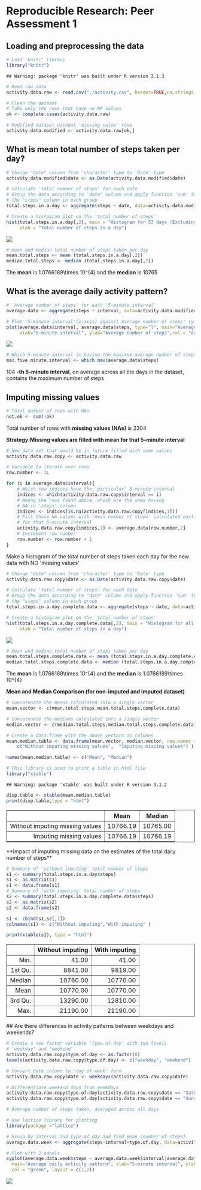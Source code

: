 # Reproducible Research: Peer Assessment 1


## Loading and preprocessing the data

```r
# Load 'knitr' library
library("knitr")
```

```
## Warning: package 'knitr' was built under R version 3.1.3
```

```r
# Read raw data 
activity.data.raw <- read.csv("./activity.csv", header=TRUE,na.strings = "NA", stringsAsFactors = FALSE)

# Clean the dataset
# Take only the rows that have no NA values
ok <- complete.cases(activity.data.raw)

# Modified dataset without 'missing value' rows
activity.data.modified <- activity.data.raw[ok,]
```
## What is mean total number of steps taken per day?


```r
# Change "date" column from 'character' type to 'Date' type
activity.data.modified$date <- as.Date(activity.data.modified$date)

# Calculate 'total number of steps' for each date
# Group the data according to "date" column and apply function 'sum' to 
# the "steps" column in each group
total.steps.in.a.day <- aggregate(steps ~ date, data=activity.data.modified, FUN=sum)

# Create a histogram plot on the 'total number of steps'
hist(total.steps.in.a.day[,2], main = "Histogram for 53 days (Excluding 'Missing Value' Days) ",col = "lightblue",
     xlab = "Total number of steps in a day")
```

![](PA1_template_files/figure-html/unnamed-chunk-2-1.png) 

```r
# mean and median total number of steps taken per day
mean.total.steps <- mean (total.steps.in.a.day[,2])
median.total.steps <- median (total.steps.in.a.day[,2])
```
The **mean** is 1.0766189\times 10^{4} and the **median** is 10765

## What is the average daily activity pattern?

```r
# 'Average number of steps' for each '5-minute interval'
average.data <- aggregate(steps ~ interval, data=activity.data.modified, FUN=mean)

# Plot '5-minute interval'(x-axis) against Average number of steps' (y-axis)
plot(average.data$interval, average.data$steps, type="l", main="Average daily activity pattern", 
     xlab="5-minute interval", ylab="Average number of steps",col = "dark red")
```

![](PA1_template_files/figure-html/unnamed-chunk-3-1.png) 

```r
# Which 5-minute interval is having the maximum average number of steps
max.five.minute.interval <- which.max(average.data$steps)
```
 104  **-th 5-minute interval**, on average across all the days in the dataset, contains the maximum number of steps

## Imputing missing values


```r
# Total number of rows with NAs
not.ok <- sum(!ok)
```
Total number of rows with **missing values (NAs)** is 2304

**Strategy:Missing values are filled with mean for that 5-minute interval** 


```r
# New data set that would be in future filled with some values 
activity.data.raw.copy <- activity.data.raw

# Variable to iterate over rows
row.number <- 1L

for (i in average.data$interval){
    # Which row indices have the 'particular' 5-minute interval
    indices <- which(activity.data.raw.copy$interval == i)
    # Among the rows found above, which are the ones having
    # NA in 'steps' column
    indices <- indices[is.na(activity.data.raw.copy[indices,1])]
    # Fill those NA values with 'mean number of steps' calculated earlier
    # for that 5-minute interval
    activity.data.raw.copy[indices,1] <- average.data[row.number,2]
    # Increment row number
    row.number <- row.number + 1
}
```
Make a histogram of the total number of steps taken each day for the new  data with NO 'missing values'

```r
# Change "date" column from 'character' type to 'Date' type
activity.data.raw.copy$date <- as.Date(activity.data.raw.copy$date)

# Calculate 'total number of steps' for each date
# Group the data according to "date" column and apply function 'sum' to 
# the "steps" column in each group
total.steps.in.a.day.complete.data <- aggregate(steps ~ date, data=activity.data.raw.copy, FUN=sum)

# Create a histogram plot on the 'total number of steps'
hist(total.steps.in.a.day.complete.data[,2], main = "Histogram for all days  ",col = "gray", 
     xlab = "Total number of steps in a day")
```

![](PA1_template_files/figure-html/unnamed-chunk-6-1.png) 

```r
# mean and median total number of steps taken per day
mean.total.steps.complete.data <- mean (total.steps.in.a.day.complete.data[,2])
median.total.steps.complete.data <- median (total.steps.in.a.day.complete.data[,2])
```

The **mean** is 1.0766189\times 10^{4} and the **median** is 1.0766189\times 10^{4}

**Mean and Median Comparison (for non-imputed and imputed dataset)**


```r
# Concatenate the means calculated into a single vector
mean.vector <- c(mean.total.steps,mean.total.steps.complete.data)

# Concatenate the medians calculated into a single vector
median.vector <- c(median.total.steps,median.total.steps.complete.data)

# Create a data.frame with the above vectors as columns
mean.median.table <- data.frame(mean.vector, median.vector, row.names = 
    c("Without imputing missing values",  "Imputing missing values") )

names(mean.median.table) <- c("Mean", "Median")

# This library is used to print a table in html file
library("xtable")
```

```
## Warning: package 'xtable' was built under R version 3.1.2
```

```r
disp.table <- xtable(mean.median.table)
print(disp.table,type = "html")
```

<!-- html table generated in R 3.1.1 by xtable 1.7-4 package -->
<!-- Sun May 17 22:05:30 2015 -->
<table border=1>
<tr> <th>  </th> <th> Mean </th> <th> Median </th>  </tr>
  <tr> <td align="right"> Without imputing missing values </td> <td align="right"> 10766.19 </td> <td align="right"> 10765.00 </td> </tr>
  <tr> <td align="right"> Imputing missing values </td> <td align="right"> 10766.19 </td> <td align="right"> 10766.19 </td> </tr>
   </table>
**Impact of imputing missing data on the estimates of the total daily number of steps**

```r
# Summary of 'without imputing' total number of steps
s1 <- summary(total.steps.in.a.day$steps)
s1 <- as.matrix(s1)
s1 <- data.frame(s1)
# Summary of 'with imputing' total number of steps
s2 <- summary(total.steps.in.a.day.complete.data$steps)
s2 <- as.matrix(s2)
s2 <- data.frame(s2)

s1 <- cbind(s1,s2[,1])
colnames(s1) <- c("Without imputing","With imputing" )

print(xtable(s1), type = "html")
```

<!-- html table generated in R 3.1.1 by xtable 1.7-4 package -->
<!-- Sun May 17 22:05:30 2015 -->
<table border=1>
<tr> <th>  </th> <th> Without imputing </th> <th> With imputing </th>  </tr>
  <tr> <td align="right"> Min. </td> <td align="right"> 41.00 </td> <td align="right"> 41.00 </td> </tr>
  <tr> <td align="right"> 1st Qu. </td> <td align="right"> 8841.00 </td> <td align="right"> 9819.00 </td> </tr>
  <tr> <td align="right"> Median </td> <td align="right"> 10760.00 </td> <td align="right"> 10770.00 </td> </tr>
  <tr> <td align="right"> Mean </td> <td align="right"> 10770.00 </td> <td align="right"> 10770.00 </td> </tr>
  <tr> <td align="right"> 3rd Qu. </td> <td align="right"> 13290.00 </td> <td align="right"> 12810.00 </td> </tr>
  <tr> <td align="right"> Max. </td> <td align="right"> 21190.00 </td> <td align="right"> 21190.00 </td> </tr>
   </table>
## Are there differences in activity patterns between weekdays and weekends?

```r
# Create a new factor variable 'type.of.day' with two levels
# 'weekday' and 'weekend'
activity.data.raw.copy$type.of.day <- as.factor(0)
levels(activity.data.raw.copy$type.of.day) <- c("weekday", "weekend")

# Convert date column to 'day of week' form
activity.data.raw.copy$date <- weekdays(activity.data.raw.copy$date)

# Differentiate weekend days from weekdays
activity.data.raw.copy$type.of.day[activity.data.raw.copy$date == "Saturday"] <- "weekend"
activity.data.raw.copy$type.of.day[activity.data.raw.copy$date == "Sunday"] <- "weekend"

# Average number of steps taken, averaged across all days 

# Use lattice library for plotting
library(package ="lattice")

# Group by interval and type.of.day and find mean (number of steps)
average.data.week <- aggregate(steps~interval+type.of.day, data=activity.data.raw.copy, FUN=mean)

# Plot with 2 panels
xyplot(average.data.week$steps ~ average.data.week$interval|average.data.week$type.of.day, type="l",
  main="Average daily activity pattern", xlab="5-minute interval", ylab="Average number of steps", 
  col = "green", layout = c(1,2))
```

![](PA1_template_files/figure-html/unnamed-chunk-9-1.png) 
